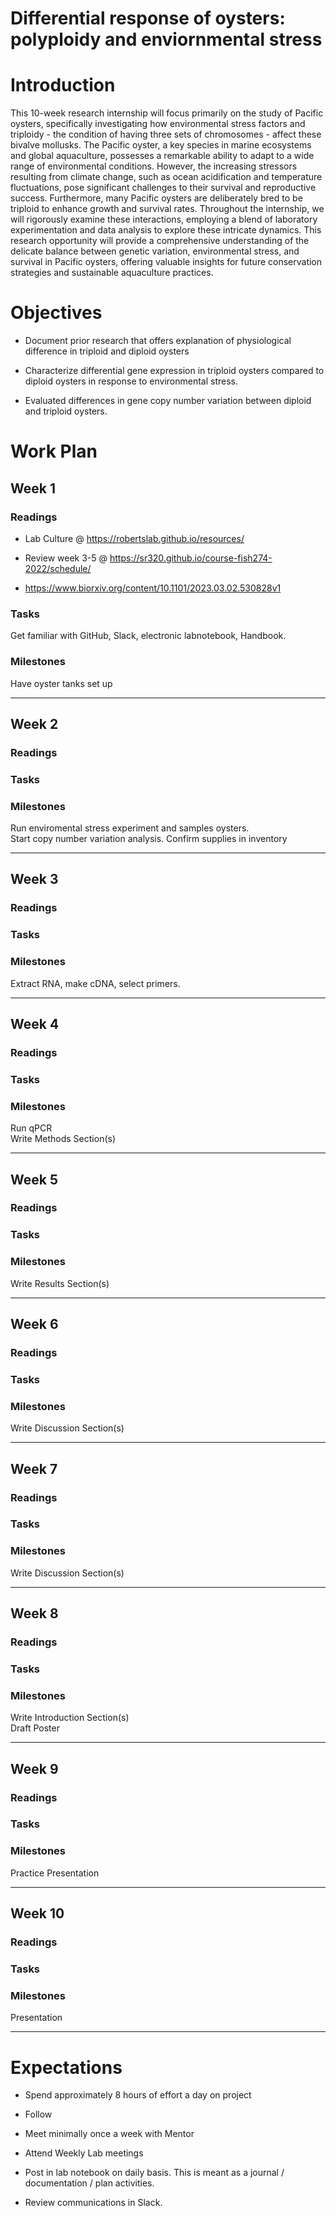 # Differential response of oysters: polyploidy and enviornmental stress

# Introduction

This 10-week research internship will focus primarily on the study of
Pacific oysters, specifically investigating how environmental stress
factors and triploidy - the condition of having three sets of
chromosomes - affect these bivalve mollusks. The Pacific oyster, a key
species in marine ecosystems and global aquaculture, possesses a
remarkable ability to adapt to a wide range of environmental conditions.
However, the increasing stressors resulting from climate change, such as
ocean acidification and temperature fluctuations, pose significant
challenges to their survival and reproductive success. Furthermore, many
Pacific oysters are deliberately bred to be triploid to enhance growth
and survival rates. Throughout the internship, we will rigorously
examine these interactions, employing a blend of laboratory
experimentation and data analysis to explore these intricate dynamics.
This research opportunity will provide a comprehensive understanding of
the delicate balance between genetic variation, environmental stress,
and survival in Pacific oysters, offering valuable insights for future
conservation strategies and sustainable aquaculture practices.

# Objectives

- Document prior research that offers explanation of physiological
  difference in triploid and diploid oysters

- Characterize differential gene expression in triploid oysters compared
  to diploid oysters in response to environmental stress.

- Evaluated differences in gene copy number variation between diploid
  and triploid oysters.

# Work Plan

## Week 1

### Readings

- Lab Culture @ <https://robertslab.github.io/resources/>

- Review week 3-5 @
  <https://sr320.github.io/course-fish274-2022/schedule/>

- <https://www.biorxiv.org/content/10.1101/2023.03.02.530828v1>

### Tasks

Get familiar with GitHub, Slack, electronic labnotebook, Handbook.

### Milestones

Have oyster tanks set up

------------------------------------------------------------------------

## Week 2

### Readings

### Tasks

### Milestones

Run enviromental stress experiment and samples oysters.  
Start copy number variation analysis. Confirm supplies in inventory

------------------------------------------------------------------------

## Week 3

### Readings

### Tasks

### Milestones

Extract RNA, make cDNA, select primers.

------------------------------------------------------------------------

## Week 4

### Readings

### Tasks

### Milestones

Run qPCR  
Write Methods Section(s)

------------------------------------------------------------------------

## Week 5

### Readings

### Tasks

### Milestones

Write Results Section(s)

------------------------------------------------------------------------

## Week 6

### Readings

### Tasks

### Milestones

Write Discussion Section(s)

------------------------------------------------------------------------

## Week 7

### Readings

### Tasks

### Milestones

Write Discussion Section(s)

------------------------------------------------------------------------

## Week 8

### Readings

### Tasks

### Milestones

Write Introduction Section(s)  
Draft Poster

------------------------------------------------------------------------

## Week 9

### Readings

### Tasks

### Milestones

Practice Presentation

------------------------------------------------------------------------

## Week 10

### Readings

### Tasks

### Milestones

Presentation

------------------------------------------------------------------------

### 

# Expectations

- Spend approximately 8 hours of effort a day on project

- Follow

- Meet minimally once a week with Mentor

- Attend Weekly Lab meetings

- Post in lab notebook on daily basis. This is meant as a journal /
  documentation / plan activities.

- Review communications in Slack.
